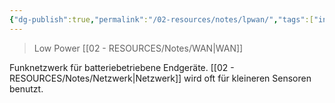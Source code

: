 ```yaml
---
{"dg-publish":true,"permalink":"/02-resources/notes/lpwan/","tags":["informatik/netzwerk"],"noteIcon":"","updated":"2025-09-10T16:35:24.971+02:00"}
---
```


> Low Power [[02 - RESOURCES/Notes/WAN\|WAN]]

Funknetzwerk für batteriebetriebene Endgeräte. [[02 - RESOURCES/Notes/Netzwerk\|Netzwerk]] wird oft für kleineren Sensoren benutzt.